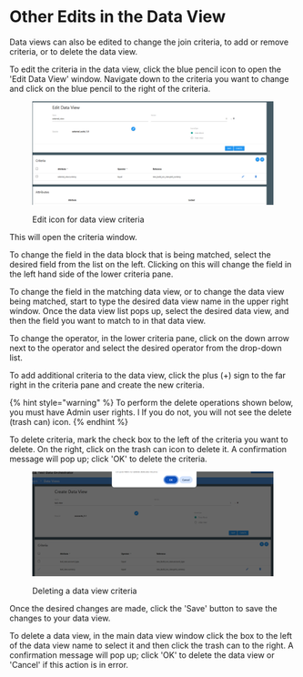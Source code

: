 # Other Edits in the Data View

Data views can also be edited to change the join criteria, to add or remove criteria, or to delete the data view.

To edit the criteria in the data view, click the blue pencil icon to open the 'Edit Data View' window.  Navigate down to the criteria you want to change and click on the blue pencil to the right of the criteria.

<figure><img src="../../../../../.gitbook/assets/image (27).png" alt=""><figcaption><p>Edit icon for data view criteria</p></figcaption></figure>

This will open the criteria window.&#x20;

To change the field in the data block that is being matched, select the desired field from the list on the left. Clicking on this will change the field in the left hand side of the lower criteria pane.

To change the field in the matching data view, or to change the data view being matched, start to type the desired data view name in the upper right window.  Once the data view list pops up, select the desired data view, and then the field you want to match to in that data view.

To change the operator, in the lower criteria pane, click on the down arrow next to the operator and select the desired operator from the drop-down list.

To add additional criteria to the data view, click the plus (+) sign to the far right in the criteria pane and create the new criteria.

{% hint style="warning" %}
To perform the delete operations shown below, you must have Admin user rights. l If you do not, you will not see the delete (trash can) icon.
{% endhint %}

To delete criteria, mark the check box to the left of the criteria you want to delete. On the right, click on the trash can icon to delete it.  A confirmation message will pop up; click 'OK' to delete the criteria.

<figure><img src="../../../../../.gitbook/assets/image (28).png" alt=""><figcaption><p>Deleting a data view criteria</p></figcaption></figure>

Once the desired changes are made, click the 'Save' button to save the changes to your data view.

To delete a data view, in the main data view window click the box to the left of the data view name to select it and then click the trash can to the right.  A confirmation message will pop up; click 'OK' to delete the data view or 'Cancel' if this action is in error.
